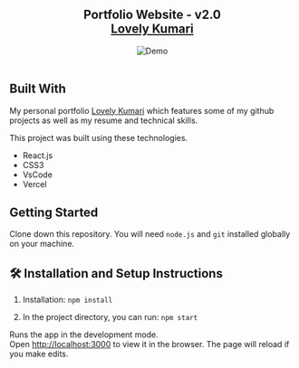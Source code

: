 <h2 align="center">
  Portfolio Website - v2.0<br/>
  <a href="https://lovely-portfolio.vercel.app/" target="_blank">Lovely Kumari</a>
</h2>
<div align="center">
  <img alt="Demo" src="./Images/readme-img1.png" />
</div>

<br/>

## Built With

My personal portfolio <a href="https://lovely-portfolio.vercel.app/" target="_blank">Lovely Kumari</a> which features some of my github projects as well as my resume and technical skills.<br/>

This project was built using these technologies.

- React.js
- CSS3
- VsCode
- Vercel

## Getting Started

Clone down this repository. You will need `node.js` and `git` installed globally on your machine.

## 🛠 Installation and Setup Instructions

1. Installation: `npm install`

2. In the project directory, you can run: `npm start`

Runs the app in the development mode.\
Open [http://localhost:3000](http://localhost:3000) to view it in the browser.
The page will reload if you make edits.
